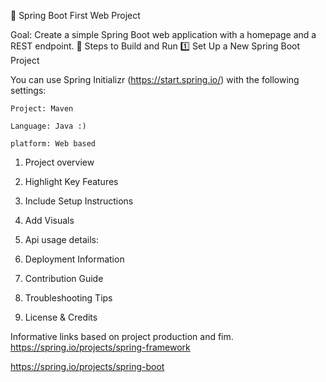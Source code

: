 📌 Spring Boot First Web Project

Goal: Create a simple Spring Boot web application with a homepage and a REST endpoint.
🚀 Steps to Build and Run
1️⃣ Set Up a New Spring Boot Project

You can use Spring Initializr (https://start.spring.io/) with the following settings:

    Project: Maven

    Language: Java :)

    platform: Web based

1. Project overview

2. Highlight Key Features

3. Include Setup Instructions

4. Add Visuals
   
6. Api usage details:
   
7. Deployment Information
   
7. Contribution Guide
   
9. Troubleshooting Tips
    
9. License & Credits

Informative links based on project production and fim.
https://spring.io/projects/spring-framework

https://spring.io/projects/spring-boot



